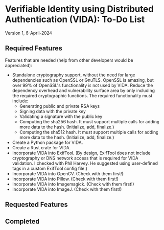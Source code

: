 # Verifiable Identity using Distributed Authentication (VIDA): To-Do List
Version 1, 6-April-2024

## Required Features
Features that are needed (help from other developers would be appreciated):
- Standalone cryptography support, without the need for large dependencies such as OpenSSL or GnuTLS. OpenSSL is amazing, but over 99% of OpenSSL's functionality is not used by VIDA. Reduce the dependency overhead and vulnerability surface area by only including the required cryptographic functions. The required functionality must include:
  - Generating public and private RSA keys
  - Signing data with the private key
  - Validating a signature with the public key
  - Computing the sha256 hash. It must support multiple calls for adding more data to the hash. (Initialize, add, finalize.)
  - Computing the sha512 hash. It must support multiple calls for adding more data to the hash. (Initialize, add, finalize.)
- Create a Python package for VIDA.
- Create a Rust crate for VIDA.
- Incorporate VIDA into ExifTool. (By design, ExifTool does not include cryptography or DNS network access that is required for VIDA validation. I checked with Phil Harvey. He suggested using user-defined tags in a custom ExifTool config file.)
- Incorporate VIDA into OpenCV. (Check with them first!)
- Incorporate VIDA into Pillow. (Check with them first!)
- Incorporate VIDA into Imagemagick. (Check with them first!)
- Incorporate VIDA into ImageJ. (Check with them first!)

## Requested Features

## Completed

